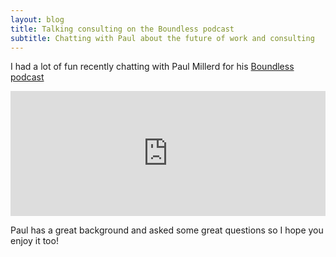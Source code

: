 ```yaml
---
layout: blog
title: Talking consulting on the Boundless podcast
subtitle: Chatting with Paul about the future of work and consulting
---
```


I had a lot of fun recently chatting with Paul Millerd for his [Boundless podcast](https://think-boundless.com/boundless-podcast-tom-critchlow-personal-branding-freelance-consulting-future-work-episode-7/)

<iframe frameborder="0" height="200" scrolling="no" src="https://embed.radiopublic.com/e?if=boundless-making-sense-of-the-future-of-work-WxVNnE&ge=s1!ce9a91a2bca1a6da22c3fb9f99a3d2e3a52ea2be#?secret=HqSl3SYfcB" width="100%"></iframe>

Paul has a great background and asked some great questions so I hope you enjoy it too!